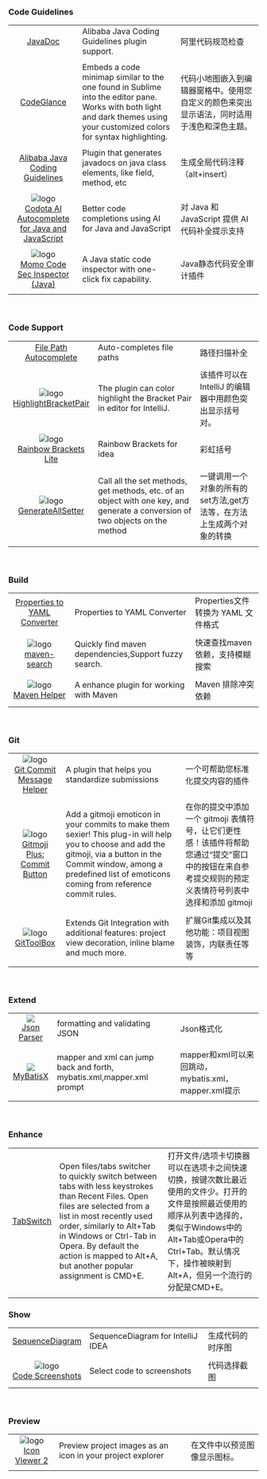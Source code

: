 ###  Code Guidelines
||||
| :----: | :---- | :---- |
|![]() <br> [JavaDoc](https://plugins.jetbrains.com/plugin/7157-javadoc) | Alibaba Java Coding Guidelines plugin support. | 阿里代码规范检查 |
|||||
|![]() <br> [CodeGlance](https://plugins.jetbrains.com/plugin/7275-codeglance) | Embeds a code minimap similar to the one found in Sublime into the editor pane. Works with both light and dark themes using your customized colors for syntax highlighting. | 代码小地图嵌入到编辑器窗格中。使用您自定义的颜色来突出显示语法，同时适用于浅色和深色主题。 |
|||||
|![]() <br> [Alibaba Java Coding Guidelines](https://plugins.jetbrains.com/plugin/10046-alibaba-java-coding-guidelines) | Plugin that generates javadocs on java class elements, like field, method, etc | 生成全局代码注释（alt+insert） |
|||||
|![logo](https://plugins.jetbrains.com/files/7638/140894/icon/pluginIcon.svg) <br> [Codota AI Autocomplete for Java and JavaScript](https://plugins.jetbrains.com/plugin/7638-codota-ai-autocomplete-for-java-and-javascript) | Better code completions using AI for Java and JavaScript | 对 Java 和 JavaScript 提供 AI 代码补全提示支持 |
|||||
|![logo](https://plugins.jetbrains.com/files/15120/158023/icon/pluginIcon.svg) <br> [Momo Code Sec Inspector (Java)](https://plugins.jetbrains.com/plugin/15120-momo-code-sec-inspector-java-) | A Java static code inspector with one-click fix capability. | Java静态代码安全审计插件 |
|||||

<br>

###  Code Support
||||
| :----: | :---- | :---- |
|![]() <br> [File Path Autocomplete](https://plugins.jetbrains.com/plugin/11088-file-path-autocomplete) | Auto-completes file paths | 路径扫描补全 |
|||||
|![logo](https://plugins.jetbrains.com/files/17320/306936/icon/pluginIcon.svg) <br> [HighlightBracketPair](https://plugins.jetbrains.com/plugin/17320-highlightbracketpair) | The plugin can color highlight the Bracket Pair in editor for IntelliJ. | 该插件可以在 IntelliJ 的编辑器中用颜色突出显示括号对。 |
|||||
|![logo](https://plugins.jetbrains.com/files/20710/268288/icon/pluginIcon.svg) <br> [Rainbow Brackets Lite](https://plugins.jetbrains.com/plugin/20710-rainbow-brackets-lite/reviews) | Rainbow Brackets for idea | 彩虹括号 |
|||||
|![logo](https://plugins.jetbrains.com/files/9360/428228/icon/pluginIcon.svg) <br> [GenerateAllSetter](https://plugins.jetbrains.com/plugin/9360-generateallsetter) | Call all the set methods, get methods, etc. of an object with one key, and generate a conversion of two objects on the method | 一键调用一个对象的所有的set方法,get方法等，在方法上生成两个对象的转换 |
|||||

<br>

### Build
||||
| :----: | :---- | :---- |
|![]() <br> [Properties to YAML Converter](https://plugins.jetbrains.com/plugin/8000-properties-to-yaml-converter/reviews) | Properties to YAML Converter | Properties文件转换为 YAML 文件格式 |
|||||
|![logo](https://plugins.jetbrains.com/files/17170/125578/icon/pluginIcon.svg) <br> [maven-search](https://plugins.jetbrains.com/plugin/17170-maven-search) | Quickly find maven dependencies,Support fuzzy search. | 快速查找maven依赖，支持模糊搜索 |
|||||
|![logo](https://plugins.jetbrains.com/files/7179/143853/icon/pluginIcon.svg) <br> [Maven Helper](https://plugins.jetbrains.com/plugin/7179-maven-helper) | A enhance plugin for working with Maven | Maven 排除冲突依赖 |
|||||

<br>

### Git
||||
| :----: | :---- | :---- |
|![logo](https://plugins.jetbrains.com/files/13477/96290/icon/pluginIcon.svg) <br> [Git Commit Message Helper](https://plugins.jetbrains.com/plugin/13477-git-commit-message-helper) | A plugin that helps you standardize submissions | 一个可帮助您标准化提交内容的插件 |
|||||
|![logo](https://plugins.jetbrains.com/files/12383/296196/icon/pluginIcon.svg) <br> [Gitmoji Plus: Commit Button](https://plugins.jetbrains.com/plugin/12383-gitmoji-plus-commit-button) | Add a gitmoji emoticon in your commits to make them sexier! This plug-in will help you to choose and add the gitmoji, via a button in the Commit window, among a predefined list of emoticons coming from reference commit rules. | 在你的提交中添加一个 gitmoji 表情符号，让它们更性感！该插件将帮助您通过“提交”窗口中的按钮在来自参考提交规则的预定义表情符号列表中选择和添加 gitmoji |
|||||
|![logo](https://plugins.jetbrains.com/files/7499/478224/icon/pluginIcon.svg) <br> [GitToolBox](https://plugins.jetbrains.com/plugin/7499-gittoolbox) | Extends Git Integration with additional features: project view decoration, inline blame and much more. | 扩展Git集成以及其他功能：项目视图装饰，内联责任等等 |
|||||

<br>

### Extend
||||
| :----: | :---- | :---- |
|![](https://plugins.jetbrains.com/files/10650/173818/icon/pluginIcon.svg) <br> [Json Parser](https://plugins.jetbrains.com/plugin/10650-json-parser) | formatting and validating JSON | Json格式化 |
|||||
|![](https://plugins.jetbrains.com/files/10119/429731/icon/pluginIcon.svg) <br> [MyBatisX](https://plugins.jetbrains.com/plugin/10119-mybatisx) | mapper and xml can jump back and forth, mybatis.xml,mapper.xml prompt | mapper和xml可以来回跳动，mybatis.xml，mapper.xml提示 |
|||||


<br>

### Enhance
||||
| :----: | :---- | :---- |
|![]() <br> [TabSwitch](https://plugins.jetbrains.com/plugin/179-tabswitch) | Open files/tabs switcher to quickly switch between tabs with less keystrokes than Recent Files. Open files are selected from a list in most recently used order, similarly to Alt+Tab in Windows or Ctrl-Tab in Opera. By default the action is mapped to Alt+A, but another popular assignment is CMD+E. | 打开文件/选项卡切换器可以在选项卡之间快速切换，按键次数比最近使用的文件少。打开的文件是按照最近使用的顺序从列表中选择的，类似于Windows中的Alt+Tab或Opera中的Ctrl+Tab。默认情况下，操作被映射到Alt+A，但另一个流行的分配是CMD+E。 |
|||||

###  Show
||||
| :----: | :---- | :---- |
|![]() <br> [SequenceDiagram](https://plugins.jetbrains.com/plugin/8286-sequencediagram) | SequenceDiagram for IntelliJ IDEA | 生成代码的时序图 |
||||
|![logo](https://plugins.jetbrains.com/files/9406/134108/icon/pluginIcon.svg) <br> [Code Screenshots](https://plugins.jetbrains.com/plugin/9406-code-screenshots) | Select code to screenshots | 代码选择截图 |
|||||

<br>

### Preview
||||
| :----: | :---- | :---- |
|![logo](https://plugins.jetbrains.com/files/13995/150122/icon/pluginIcon.svg) <br> [Icon Viewer 2](https://plugins.jetbrains.com/plugin/13995-icon-viewer-2) | Preview project images as an icon in your project explorer | 在文件中以预览图像显示图标。
|||||
